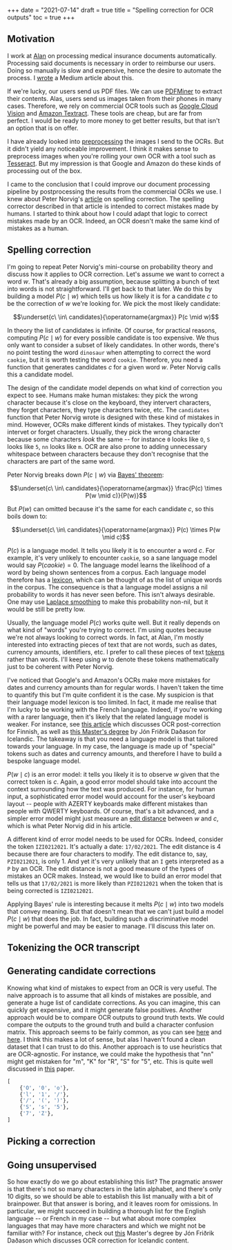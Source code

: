 +++
date = "2021-07-14"
draft = true
title = "Spelling correction for OCR outputs"
toc = true
+++

## Motivation

I work at [Alan](https://alan.com/) on processing medical insurance documents automatically. Processing said documents is necessary in order to reimburse our users. Doing so manually is slow and expensive, hence the desire to automate the process. I [wrote](https://medium.com/alan/automated-document-processing-at-alan-918308234390) a Medium article about this.

If we're lucky, our users send us PDF files. We can use [PDFMiner](https://github.com/pdfminer/pdfminer.six) to extract their contents. Alas, users send us images taken from their phones in many cases. Therefore, we rely on commercial OCR tools such as [Google Cloud Vision](https://cloud.google.com/vision/docs/ocr) and [Amazon Textract](https://aws.amazon.com/fr/textract/). These tools are cheap, but are far from perfect. I would be ready to more money to get better results, but that isn't an option that is on offer.

I have already looked into [preprocessing](https://muthu.co/pre-processing-for-detecting-text-in-images/) the images I send to the OCRs. But it didn't yield any noticeable improvement. I think it makes sense to preprocess images when you're rolling your own OCR with a tool such as [Tesseract](https://github.com/tesseract-ocr/tesseract). But my impression is that Google and Amazon do these kinds of processing out of the box.

I came to the conclusion that I could improve our document processing pipeline by postprocessing the results from the commercial OCRs we use. I knew about Peter Norvig's [article](https://norvig.com/spell-correct.html) on spelling correction. The spelling corrector described in that article is intended to correct mistakes made by humans. I started to think about how I could adapt that logic to correct mistakes made by an OCR. Indeed, an OCR doesn't make the same kind of mistakes as a human.

## Spelling correction

I'm going to repeat Peter Norvig's mini-course on probability theory and discuss how it applies to OCR correction. Let's assume we want to correct a word $w$. That's already a big assumption, because splitting a bunch of text into words is not straightforward. I'll get back to that later. We do this by building a model $P(c \mid w)$ which tells us how likely it is for a candidate $c$ to be the correction of $w$ we're looking for. We pick the most likely candidate:

$$\underset{c\ \in\ candidates}{\operatorname{argmax}} P(c \mid w)$$

In theory the list of candidates is infinite. Of course, for practical reasons, computing $P(c \mid w)$ for every possible candidate is too expensive. We thus only want to consider a subset of likely candidates. In other words, there's no point testing the word `dinosaur` when attempting to correct the word `caokie`, but it is worth testing the word `cookie`. Therefore, you need a function that generates candidates $c$ for a given word $w$. Peter Norvig calls this a candidate model.

The design of the candidate model depends on what kind of correction you expect to see. Humans make human mistakes: they pick the wrong character because it's close on the keyboard, they intervert characters, they forget characters, they type characters twice, etc. The `candidates` function that Peter Norvig wrote is designed with these kind of mistakes in mind. However, OCRs make different kinds of mistakes. They typically don't intervet or forget characters. Usually, they pick the wrong character because some characters *look* the same -- for instance `0` looks like `O`, `S` looks like `5`, `nn` looks like `m`. OCR are also prone to adding unnecessary whitespace between characters because they don't recognise that the characters are part of the same word.

Peter Norvig breaks down $P(c \mid w)$ via [Bayes' theorem](https://www.wikiwand.com/en/Bayes%27_theorem):

$$\underset{c\ \in\ candidates}{\operatorname{argmax}} \frac{P(c) \times P(w \mid c)}{P(w)}$$

But $P(w)$ can omitted because it's the same for each candidate $c$, so this boils down to:

$$\underset{c\ \in\ candidates}{\operatorname{argmax}} P(c) \times P(w \mid c)$$

$P(c)$ is a language model. It tells you likely it is to encounter a word $c$. For example, it's very unlikely to encounter `caokie`, so a sane language model would say $P(caokie) = 0$. The language model learns the likelihood of a word by being shown sentences from a corpus. Each language model therefore has a [lexicon](https://www.wikiwand.com/en/Lexicon), which can be thought of as the list of unique words in the corpus. The consequence is that a language model assigns a nil probability to words it has never seen before. This isn't always desirable. One may use [Laplace smoothing](https://www.wikiwand.com/en/Additive_smoothing) to make this probability non-nil, but it would be still be pretty low.

Usually, the language model $P(c)$ works quite well. But it really depends on what kind of "words" you're trying to correct. I'm using quotes because we're not always looking to correct words. In fact, at Alan, I'm mostly interested into extracting pieces of text that are not words, such as dates, currency amounts, identifiers, etc. I prefer to call these pieces of text [tokens](https://www.wikiwand.com/en/Lexical_analysis#/Token) rather than words. I'll keep using $w$ to denote these tokens mathematically just to be coherent with Peter Norvig.

I've noticed that Google's and Amazon's OCRs make more mistakes for dates and currency amounts than for regular words. I haven't taken the time to quantify this but I'm quite confident it is the case. My suspicion is that their language model lexicon is too limited. In fact, it made me realise that I'm lucky to be working with the French language. Indeed, if you're working with a rarer language, then it's likely that the related language model is weaker. For instance, see [this article](https://arxiv.org/pdf/2011.03502.pdf) which discusses OCR post-correction for Finnish, as well as [this Master's degree](https://skemman.is/bitstream/1946/12085/1/Post-Correction%20of%20Icelandic%20OCR%20Text.pdf) by Jón Friðrik Daðason for Icelandic. The takeaway is that you need a language model is that tailored towards your language. In my case, the language is made up of "special" tokens such as dates and currency amounts, and therefore I have to build a bespoke language model.

$P(w \mid c)$ is an error model: it tells you likely it is to observe $w$ given that the correct token is $c$. Again, a good error model should take into account the context surrounding how the text was produced. For instance, for human input, a sophisticated error model would account for the user's keyboard layout -- people with AZERTY keyboards make different mistakes than people with QWERTY keyboards. Of course, that's a bit advanced, and a simpler error model might just measure an [edit distance](https://www.wikiwand.com/en/Edit_distance) between $w$ and $c$, which is what Peter Norvig did in his article.

A different kind of error model needs to be used for OCRs. Indeed, consider the token `IZI0212021`. It's actually a date: `17/02/2021`. The edit distance is 4 because there are four characters to modify. The edit distance to, say, `PZI0212021`, is only 1. And yet it's very unlikely that an `I` gets interpreted as a `P` by an OCR. The edit distance is not a good measure of the types of mistakes an OCR makes. Instead, we would like to build an error model that tells us that `17/02/2021` is more likely than `PZI0212021` when the token that is being corrected is `IZI0212021`.

Applying Bayes' rule is interesting because it melts $P(c \mid w)$ into two models that convey meaning. But that doesn't mean that we can't just build a model $P(c \mid w)$ that does the job. In fact, building such a discriminative model might be powerful and may be easier to manage. I'll discuss this later on.

## Tokenizing the OCR transcript

## Generating candidate corrections

Knowing what kind of mistakes to expect from an OCR is very useful. The naive approach is to assume that all kinds of mistakes are possible, and generate a huge list of candidate corrections. As you can imagine, this can quickly get expensive, and it might generate false positives. Another approach would be to compare OCR outputs to ground truth texts. We could compare the outputs to the ground truth and build a character confusion matrix. This approach seems to be fairly common, as you can see [here](https://arxiv.org/ftp/arxiv/papers/1604/1604.06225.pdf) and [here](https://aclanthology.org/W96-0108.pdf). I think this makes a lot of sense, but alas I haven't found a clean dataset that I can trust to do this. Another approach is to use heuristics that are OCR-agnostic. For instance, we could make the hypothesis that "nn" might get mistaken for "m", "K" for "R", "S" for "5", etc. This is quite well discussed in [this](https://www.zora.uzh.ch/id/eprint/54277/1/Volk_Furrer_Sennrich_2011.pdf) paper.

```py
[
    {'O', '0', 'o'},
    {'l', '1', '/'},
    {'/', '(', ')'},
    {'S', 's', '5'},
    {'7', 'Z'},
]
```

## Picking a correction

## Going unsupervised

So how exactly do we go about establishing this list? The pragmatic answer is that there's not so many characters in the latin alphabet, and there's only 10 digits, so we should be able to establish this list manually with a bit of brainpower. But that answer is boring, and it leaves room for omissions. In particular, we might succeed in building a thorough list for the English language -- or French in my case -- but what about more complex languages that may have more characters and which we might not be familiar with? For instance, check out [this](https://skemman.is/bitstream/1946/12085/1/Post-Correction%20of%20Icelandic%20OCR%20Text.pdf) Master's degree by Jón Friðrik Daðason which discusses OCR correction for Icelandic content.
